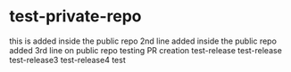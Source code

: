 # test-private-repo

this is added inside the public repo
2nd line added inside the public repo
added 3rd line on public repo
testing PR creation
test-release
test-release
test-release3
test-release4
test
